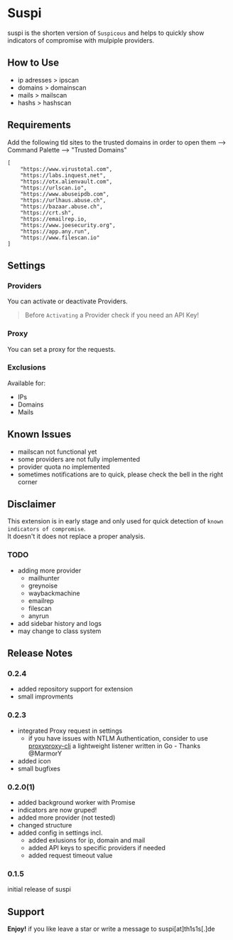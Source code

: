 # Suspi

suspi is the shorten version of `Suspicous` and helps to quickly show indicators of compromise with mulpiple providers.

## How to Use

- ip adresses > ipscan
- domains > domainscan
- mails > mailscan
- hashs > hashscan

## Requirements

Add the following tld sites to the trusted domains in order to open them
--> Command Palette --> "Trusted Domains"

```
[
    "https://www.virustotal.com",
    "https://labs.inquest.net",
    "https://otx.alienvault.com",
    "https://urlscan.io",
    "https://www.abuseipdb.com",
    "https://urlhaus.abuse.ch",
    "https://bazaar.abuse.ch",
    "https://crt.sh",
    "https://emailrep.io,
    "https://www.joesecurity.org",
    "https://app.any.run",
    "https://www.filescan.io"
]
```

## Settings

### Providers

You can activate or deactivate Providers.
> Before `Activating` a Provider check if you need an API Key!

### Proxy

You can set a proxy for the requests.

### Exclusions 

Available for:
-  IPs
-  Domains
-  Mails

## Known Issues
- mailscan not functional yet
- some providers are not fully implemented
- provider quota no implemented
- sometimes notifications are to quick, please check the bell in the right corner

## Disclaimer

This extension is in early stage and only used for quick detection of `known indicators of compromise`.<br>
It doesn't it does not replace a proper analysis.<br>

### TODO
- adding more provider
  - mailhunter
  - greynoise
  - waybackmachine
  - emailrep
  - filescan
  - anyrun
- add sidebar history and logs
- may change to class system

## Release Notes

### 0.2.4

- added repository support for extension
- small improvments

### 0.2.3
- integrated Proxy request in settings
  - if you have issues with NTLM Authentication, consider to use [proxyproxy-cli](https://github.com/MarmorY/proxyproxy-cli) a lightweight listener written in Go - Thanks @MarmorY
- added icon
- small bugfixes

###  0.2.0(1)
- added background worker with Promise
- indicators are now gruped!
- added more provider (not tested)
- changed structure
- added config in settings incl.
  - added exlusions for ip, domain and mail
  - added API keys to specific providers if needed
  - added request timeout value

### 0.1.5

initial release of suspi

## Support

**Enjoy!**
if you like leave a star or write a message to suspi[at]th1s1s[.]de